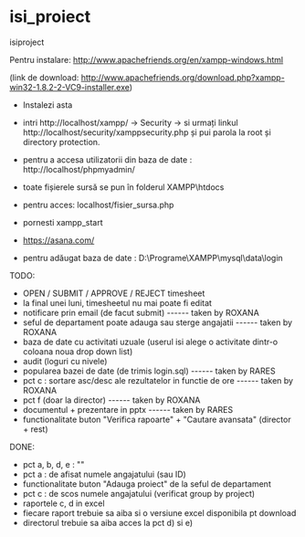 isi_proiect
===========

isiproject

Pentru instalare: http://www.apachefriends.org/en/xampp-windows.html

(link de download: http://www.apachefriends.org/download.php?xampp-win32-1.8.2-2-VC9-installer.exe)

* Instalezi asta
* intri http://localhost/xampp/ -> Security -> si urmați linkul http://localhost/security/xamppsecurity.php și pui 
parola la root și directory protection.
* pentru a accesa utilizatorii din baza de date : http://localhost/phpmyadmin/
* toate fișierele sursă se pun în folderul XAMPP\htdocs
* pentru acces: localhost/fisier_sursa.php
* pornesti xampp_start

* https://asana.com/


* pentru adăugat baza de date : D:\Programe\XAMPP\mysql\data\login


TODO:

- OPEN / SUBMIT / APPROVE / REJECT timesheet
- la final unei luni, timesheetul nu mai poate fi editat
- notificare prin email (de facut submit) ------ taken by ROXANA
- seful de departament poate adauga sau sterge angajatii ------ taken by ROXANA
- baza de date cu activitati uzuale (userul isi alege o activitate dintr-o coloana noua drop down list)
- audit (loguri cu nivele)
- popularea bazei de date (de trimis login.sql) ------ taken by RARES
- pct c : sortare asc/desc ale rezultatelor in functie de ore ------ taken by ROXANA
- pct f (doar la director) ------ taken by ROXANA
- documentul + prezentare in pptx ------ taken by RARES
- functionalitate buton "Verifica rapoarte" + "Cautare avansata" (director + rest)




DONE:
- pct a, b, d, e : ""
- pct a : de afisat numele angajatului (sau ID)
- functionalitate buton "Adauga proiect" de la seful de departament
- pct c : de scos numele angajatului (verificat group by project)
- raportele c, d in excel
- fiecare raport trebuie sa aiba si o versiune excel disponibila pt download
- directorul trebuie sa aiba acces la pct d) si e)